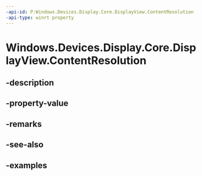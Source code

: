 ```yaml
---
-api-id: P:Windows.Devices.Display.Core.DisplayView.ContentResolution
-api-type: winrt property
---
```


<!-- Property syntax.
public IReference<SizeInt32> ContentResolution { get;  set; }
-->

# Windows.Devices.Display.Core.DisplayView.ContentResolution

## -description

## -property-value

## -remarks

## -see-also

## -examples

